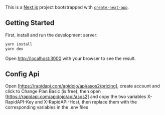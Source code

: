 This is a [Next.js](https://nextjs.org/) project bootstrapped with [`create-next-app`](https://github.com/vercel/next.js/tree/canary/packages/create-next-app).

## Getting Started

First, install and run the development server:

```bash
yarn install
yarn dev
```

Open [http://localhost:3000](http://localhost:3000) with your browser to see the result.

## Config Api

Open [https://rapidapi.com/apidojo/api/asos2/pricing], create account and click to Change Plan Basic (is free), then open [https://rapidapi.com/apidojo/api/asos2] and copy the two variables X-RapidAPI-Key and X-RapidAPI-Host, then replace them with the corresponding variables in the .env files